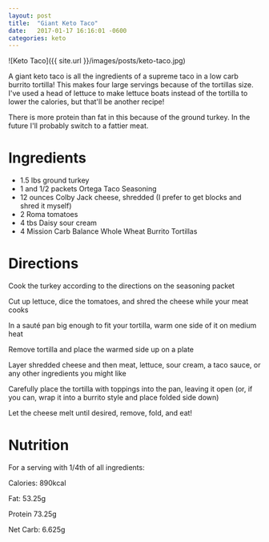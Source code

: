 ```yaml
---
layout: post
title:  "Giant Keto Taco"
date:   2017-01-17 16:16:01 -0600
categories: keto
---
```


![Keto Taco]({{ site.url }}/images/posts/keto-taco.jpg)

A giant keto taco is all the ingredients of a supreme taco in a low carb burrito tortilla!
This makes four large servings because of the tortillas size. I've used a head of lettuce to make lettuce boats instead of the tortilla to lower the calories, but that'll be another recipe!

There is more protein than fat in this because of the ground turkey. In the future I'll probably switch to a fattier meat.

# Ingredients

* 1.5 lbs ground turkey
* 1 and 1/2 packets Ortega Taco Seasoning
* 12 ounces Colby Jack cheese, shredded (I prefer to get blocks and shred it myself)
* 2 Roma tomatoes
* 4 tbs Daisy sour cream
* 4 Mission Carb Balance Whole Wheat Burrito Tortillas
 

# Directions

Cook the turkey according to the directions on the seasoning packet

Cut up lettuce, dice the tomatoes, and shred the cheese while your meat cooks

In a sauté pan big enough to fit your tortilla, warm one side of it on medium heat

Remove tortilla and place the warmed side up on a plate

Layer shredded cheese and then meat, lettuce, sour cream, a taco sauce, or any other ingredients you might like

Carefully place the tortilla with toppings into the pan, leaving it open (or, if you can, wrap it into a burrito style and place folded side down)

Let the cheese melt until desired, remove, fold, and eat!

# Nutrition

For a serving with 1/4th of all ingredients:

Calories: 890kcal

Fat: 53.25g

Protein 73.25g

Net Carb: 6.625g